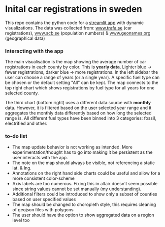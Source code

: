 # Inital car registrations in sweden
This repo contains the python code for a [streamlit app](https://emil-svensson-cars-in-sweden-app-5h4066.streamlit.app) with dynamic visualizations. 
The data was collected from: www.trafa.se (car registrations), www.scb.se (population numbers) & www.geonames.org (geographical data)


### Interacting with the app
The main visualisation is the map showing the average number of car registrations in each county by color. This is **yearly data**.  Lighter blue -> fewer registrations, darker blue -> more registrations. In the left sidebar the user can choose a range of years (or a single year). A specific fuel type can be chosen or the default setting "All" can be kept. The map connects to the top right chart which shows registrations by fuel type for all years for one selected county. 

The third chart (bottom right) uses a different data source with **monthly** data. However, it is filtered based on the user selected year range and it aggregates the monthly data differently based on how long the selected range is. All different fuel types have been binned into 3 categories: fossil, electrified and other.


### to-do list
- The map update behavior is not working as intended. More experimentation/thought has to go into making it be persistent as the user interacts with the app.
- The note on the map should always be visible, not referencing a static lat. & lng.
- Annotations on the right hand side charts could be useful and allow for a more consistent color-scheme
- Axis labels are too numerous. Fixing this in altair doesn't seem possible since string values cannot be set manually (my understanding).
- Additional filters could be introduced to show only a subset of counties based on user specified values
- The map should be changed to choropleth style, this requires cleaning of geojson files with polygons
- The user should have the option to show aggregated data on a region level too
